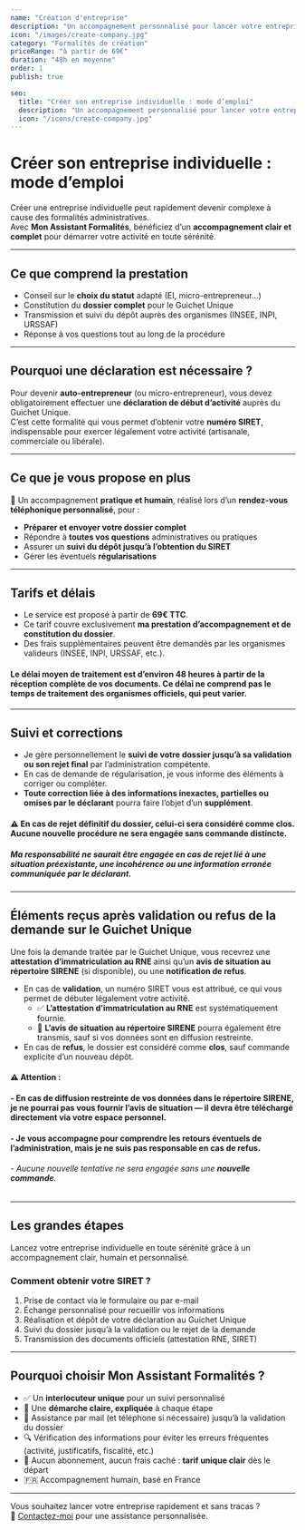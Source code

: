 ```yaml
---
name: "Création d'entreprise"
description: "Un accompagnement personnalisé pour lancer votre entreprise individuelle sans stress."
icon: "/images/create-company.jpg"
category: "Formalités de création"
priceRange: "à partir de 69€"
duration: "48h en moyenne"
order: 1
publish: true

seo:
  title: "Créer son entreprise individuelle : mode d’emploi"
  description: "Un accompagnement personnalisé pour lancer votre entreprise individuelle sans stress."
  icon: "/icons/create-company.jpg"
---
```


# Créer son entreprise individuelle : mode d’emploi

Créer une entreprise individuelle peut rapidement devenir complexe à cause des formalités administratives.  
Avec **Mon Assistant Formalités**, bénéficiez d’un **accompagnement clair et complet** pour démarrer votre activité en toute sérénité.

---

## Ce que comprend la prestation

- Conseil sur le **choix du statut** adapté (EI, micro-entrepreneur…)
- Constitution du **dossier complet** pour le Guichet Unique
- Transmission et suivi du dépôt auprès des organismes (INSEE, INPI, URSSAF)
- Réponse à vos questions tout au long de la procédure

---

## Pourquoi une déclaration est nécessaire ?

Pour devenir **auto-entrepreneur** (ou micro-entrepreneur), vous devez obligatoirement effectuer une **déclaration de début d’activité** auprès du Guichet Unique.  
C’est cette formalité qui vous permet d’obtenir votre **numéro SIRET**, indispensable pour exercer légalement votre activité (artisanale, commerciale ou libérale).

---

## Ce que je vous propose en plus

🎯 Un accompagnement **pratique et humain**, réalisé lors d’un **rendez-vous téléphonique personnalisé**, pour :

- **Préparer et envoyer votre dossier complet**
- Répondre à **toutes vos questions** administratives ou pratiques
- Assurer un **suivi du dépôt jusqu’à l’obtention du SIRET**
- Gérer les éventuels **régularisations**

---

## Tarifs et délais

- Le service est proposé à partir de **69€ TTC**.  
- Ce tarif couvre exclusivement **ma prestation d’accompagnement et de constitution du dossier**.  
- Des frais supplémentaires peuvent être demandés par les organismes valideurs (INSEE, INPI, URSSAF, etc.).

#### Le délai moyen de traitement est d’environ **48 heures** à partir de la réception complète de vos documents. Ce délai ne comprend pas le temps de traitement des organismes officiels, qui peut varier.

---

## Suivi et corrections

- Je gère personnellement le **suivi de votre dossier jusqu’à sa validation ou son rejet final** par l’administration compétente.  
- En cas de demande de régularisation, je vous informe des éléments à corriger ou compléter.  
- **Toute correction liée à des informations inexactes, partielles ou omises par le déclarant** pourra faire l’objet d’un **supplément**.

#### ⚠️ En cas de **rejet définitif du dossier**, celui-ci sera considéré comme **clos**. Aucune nouvelle procédure ne sera engagée sans commande distincte.  
##### **Ma responsabilité ne saurait être engagée** en cas de rejet lié à une situation préexistante, une incohérence ou une information erronée communiquée par le déclarant.

---

## Éléments reçus après validation ou refus de la demande sur le Guichet Unique

Une fois la demande traitée par le Guichet Unique, vous recevrez une **attestation d’immatriculation au RNE** ainsi qu’un **avis de situation au répertoire SIRENE** (si disponible), ou une **notification de refus**.

- En cas de **validation**, un numéro SIRET vous est attribué, ce qui vous permet de débuter légalement votre activité.
  - ✅ **L’attestation d’immatriculation au RNE** est systématiquement fournie.
  - 📄 **L’avis de situation au répertoire SIRENE** pourra également être transmis, sauf si vos données sont en diffusion restreinte.
- En cas de **refus**, le dossier est considéré comme **clos**, sauf commande explicite d’un nouveau dépôt.

#### ⚠️ **Attention** :
#### - En cas de **diffusion restreinte** de vos données dans le répertoire SIRENE, je ne pourrai pas vous fournir l’avis de situation — il devra être téléchargé directement via votre espace personnel.
#### - Je vous accompagne pour comprendre les retours éventuels de l’administration, mais **je ne suis pas responsable en cas de refus**.
###### - Aucune nouvelle tentative ne sera engagée sans une **nouvelle commande**.

---

## Les grandes étapes

Lancez votre entreprise individuelle en toute sérénité grâce à un accompagnement clair, humain et personnalisé.

### Comment obtenir votre SIRET ?

1. Prise de contact via le formulaire ou par e-mail
2. Échange personnalisé pour recueillir vos informations
3. Réalisation et dépôt de votre déclaration au Guichet Unique
4. Suivi du dossier jusqu’à la validation ou le rejet de la demande
5. Transmission des documents officiels (attestation RNE, SIRET)

---

## Pourquoi choisir Mon Assistant Formalités ?

- ✅ Un **interlocuteur unique** pour un suivi personnalisé  
- 🧾 Une **démarche claire, expliquée** à chaque étape  
- 📩 Assistance par mail (et téléphone si nécessaire) jusqu’à la validation du dossier  
- 🔍 Vérification des informations pour éviter les erreurs fréquentes (activité, justificatifs, fiscalité, etc.)  
- 🛑 Aucun abonnement, aucun frais caché : **tarif unique clair** dès le départ  
- 🇫🇷 Accompagnement humain, basé en France

---

Vous souhaitez lancer votre entreprise rapidement et sans tracas ?  
📩 [Contactez-moi](/contact) pour une assistance personnalisée.

